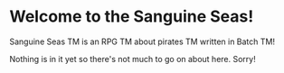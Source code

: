 # Welcome to the Sanguine Seas!
Sanguine Seas TM is an RPG TM about pirates TM written in Batch TM!

Nothing is in it yet so there's not much to go on about here. Sorry! 
